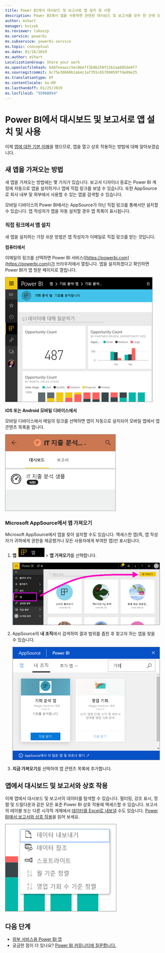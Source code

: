 ```yaml
---
title: Power BI에서 대시보드 및 보고서로 앱 설치 및 사용
description: Power BI에서 앱을 사용하면 관련된 대시보드 및 보고서를 모두 한 곳에 모을 수 있습니다.
author: mihart
manager: kvivek
ms.reviewer: lukaszp
ms.service: powerbi
ms.subservice: powerbi-service
ms.topic: conceptual
ms.date: 01/16/2019
ms.author: mihart
LocalizationGroup: Share your work
ms.openlocfilehash: b48feeaacc5ec0beff3b9b250f22b1aa605de9f7
ms.sourcegitcommit: 6c75e38660b1ab4c1af355c85709859ffde09e25
ms.translationtype: HT
ms.contentlocale: ko-KR
ms.lasthandoff: 01/25/2019
ms.locfileid: "55068054"
---
```

# <a name="install-and-use-apps-with-dashboards-and-reports-in-power-bi"></a>Power BI에서 대시보드 및 보고서로 앱 설치 및 사용
이제 [앱에 대한 기본 이해](end-user-apps.md)을 했으므로, 앱을 열고 상호 작용하는 방법에 대해 알아보겠습니다. 

## <a name="ways-to-get-a-new-app"></a>새 앱을 가져오는 방법
새 앱을 가져오는 방법에는 몇 가지가 있습니다. 보고서 디자이너 동료는 Power BI 계정에 자동으로 앱을 설치하거나 앱에 직접 링크를 보낼 수 있습니다. 또한 AppSource로 회사 내부 및 외부에서 사용할 수 있는 앱을 검색할 수 있습니다. 

모바일 디바이스의 Power BI에서는 AppSource가 아닌 직접 링크를 통해서만 설치할 수 있습니다. 앱 작성자가 앱을 자동 설치할 경우 앱 목록이 표시됩니다.

### <a name="install-an-app-from-a-direct-link"></a>직접 링크에서 앱 설치 
새 앱을 설치하는 가장 쉬운 방법은 앱 작성자가 이메일로 직접 링크를 받는 것입니다.  

**컴퓨터에서** 

이메일의 링크를 선택하면 Power BI 서비스([https://powerbi.com](https://powerbi.com))가 브라우저에서 열립니다. 앱을 설치하겠다고 확인하면 Power BI가 앱 방문 페이지로 열립니다.

![Power BI 서비스의 앱 방문 페이지](./media/end-user-app-view/power-bi-app-landing-page-opportunity-480.png)

**iOS 또는 Android 모바일 디바이스에서** 

모바일 디바이스에서 메일의 링크를 선택하면 앱이 자동으로 설치되어 모바일 앱에서 앱 콘텐츠 목록을 엽니다. 

![모바일 디바이스의 앱 콘텐츠 목록](./media/end-user-app-view/power-bi-app-index-it-spend-360.png)

### <a name="get-the-app-from-microsoft-appsource"></a>Microsoft AppSource에서 앱 가져오기
Microsoft AppSource에서 앱을 찾아 설치할 수도 있습니다. 액세스한 앱(즉, 앱 작성자가 귀하에게 권한을 제공했거나 모든 사용자에게 부여한 앱)만 표시됩니다.

1. **앱** ![왼쪽 탐색 창의 앱](./media/end-user-apps/power-bi-apps-bar.png) > **앱 가져오기**를 선택합니다. 
   
     ![앱 가져오기 아이콘](./media/end-user-app-view/power-bi-get-apps.png)
2. AppSource의 **내 조직**에서 검색하여 결과 범위를 좁힌 후 찾고자 하는 앱을 찾을 수 있습니다.
   
     ![내 조직의 AppSource에서](./media/end-user-app-view/power-bi-appsource-my-org.png)
3. **지금 가져오기**를 선택하여 앱 콘텐츠 목록에 추가합니다. 

## <a name="interact-with-the-dashboards-and-reports-in-the-app"></a>앱에서 대시보드 및 보고서와 상호 작용
이제 앱에서 대시보드 및 보고서의 데이터를 탐색할 수 있습니다. 필터링, 강조 표시, 정렬 및 드릴다운과 같은 모든 표준 Power BI 상호 작용에 액세스할 수 있습니다. 보고서의 테이블 또는 다른 시각적 개체에서 [데이터를 Excel로 내보낼](end-user-export-data.md) 수도 있습니다. [Power BI에서 보고서와 상호 작용](end-user-reading-view.md)을 읽어 보세요. 

![Power BI 시각적 개체에서 데이터 내보내기](./media/end-user-app-view/power-bi-service-export-data-visual.png)


## <a name="next-steps"></a>다음 단계
* [외부 서비스용 Power BI 앱](end-user-connect-to-services.md)
* 궁금한 점이 더 있나요? [Power BI 커뮤니티에 질문합니다.](http://community.powerbi.com/)

